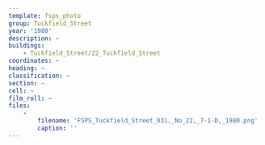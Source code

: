 ```yaml
---
template: fsps_photo
group: Tuckfield_Street
year: '1980'
description: ~
buildings:
    - Tuckfield_Street/22_Tuckfield_Street
coordinates: ~
heading: ~
classification: ~
section: ~
cell: ~
film_roll: ~
files:
    -
        filename: 'FSPS_Tuckfield_Street_031,_No_22,_7-1-D,_1980.png'
        caption: ''
---
```

